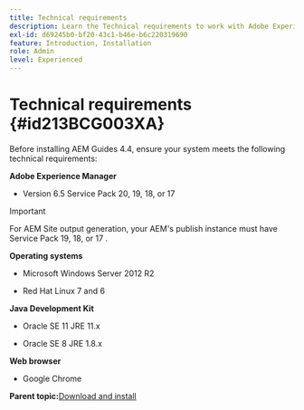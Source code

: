 ```yaml
---
title: Technical requirements
description: Learn the Technical requirements to work with Adobe Experience Manager Guides
exl-id: d69245b0-bf20-43c1-b46e-b6c220319690
feature: Introduction, Installation
role: Admin
level: Experienced
---
```

# Technical requirements {#id213BCG003XA}

Before installing AEM Guides 4.4, ensure your system meets the following technical requirements:

**Adobe Experience Manager**

-   Version 6.5 Service Pack 20, 19, 18, or 17 

>[!IMPORTANT]
>
> For AEM Site output generation, your AEM's publish instance must have Service Pack 19, 18, or 17 .

**Operating systems**

-   Microsoft Windows Server 2012 R2

-   Red Hat Linux 7 and 6


**Java Development Kit**

-   Oracle SE 11 JRE 11.x

-   Oracle SE 8 JRE 1.8.x


**Web browser**

-   Google Chrome


**Parent topic:**[Download and install](download-install.md)
